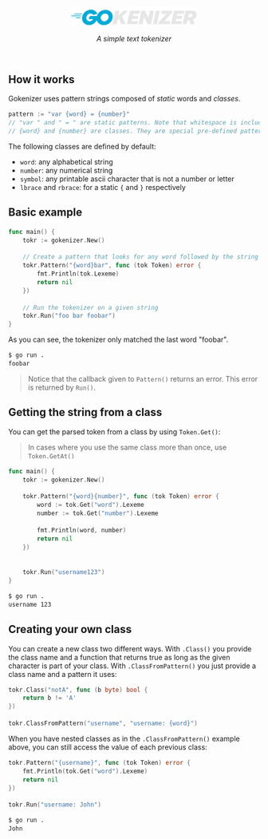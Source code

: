 <br>

<div align="center">

<img src=".github/assets/logo.png" width="50%"></img>

*A simple text tokenizer*

</div>

<br>

## How it works

Gokenizer uses pattern strings composed of *static* words and *classes*.

```go
pattern := "var {word} = {number}"
// "var " and " = " are static patterns. Note that whitespace is included.
// {word} and {number} are classes. They are special pre-defined patterns.
```

The following classes are defined by default:

- `word`: any alphabetical string
- `number`: any numerical string
- `symbol`: any printable ascii character that is not a number or letter
- `lbrace` and `rbrace`: for a static `{` and `}` respectively

## Basic example

```go
func main() {
    tokr := gokenizer.New()

    // Create a pattern that looks for any word followed by the string "bar":
    tokr.Pattern("{word}bar", func (tok Token) error {
        fmt.Println(tok.Lexeme)
        return nil
    })

    // Run the tokenizer on a given string
    tokr.Run("foo bar foobar")
}
```

As you can see, the tokenizer only matched the last word "foobar".

```sh
$ go run .
foobar
```

> Notice that the callback given to `Pattern()` returns an error. This error is returned by `Run()`.

## Getting the string from a class

You can get the parsed token from a class by using `Token.Get()`:

> In cases where you use the same class more than once, use `Token.GetAt()`

```go
func main() {
    tokr := gokenizer.New()

    tokr.Pattern("{word}{number}", func (tok Token) error {
        word := tok.Get("word").Lexeme
        number := tok.Get("number").Lexeme

        fmt.Println(word, number)
        return nil
    })


    tokr.Run("username123")
}
```

```sh
$ go run .
username 123
```

## Creating your own class

You can create a new class two different ways. With `.Class()` you provide the class name and a function that returns true as long as the given character is part of your class. With `.ClassFromPattern()` you just provide a class name and a pattern it uses:

```go
tokr.Class("notA", func (b byte) bool {
    return b != 'A'
})

tokr.ClassFromPattern("username", "username: {word}")
```

When you have nested classes as in the `.ClassFromPattern()` example above, you can still access the value of each previous class:

```go
tokr.Pattern("{username}", func (tok Token) error {
    fmt.Println(tok.Get("word").Lexeme)
    return nil
})

tokr.Run("username: John")
```

```sh
$ go run .
John
```
